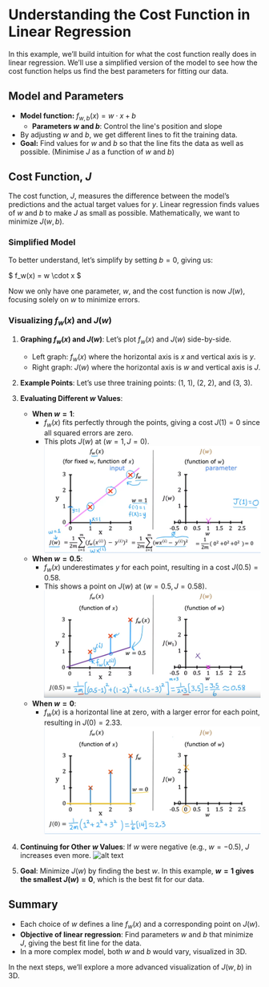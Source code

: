 # Understanding the Cost Function in Linear Regression

In this example, we’ll build intuition for what the cost function really does in linear regression. We’ll use a simplified version of the model to see how the cost function helps us find the best parameters for fitting our data.

## Model and Parameters

- **Model function:** $f_{w,b}(x) = w \cdot x + b$
  - **Parameters $w$ and $b$**: Control the line's position and slope
- By adjusting $w$ and $b$, we get different lines to fit the training data.
- **Goal:** Find values for $w$ and $b$ so that the line fits the data as well as possible. (Minimise $J$ as a function of $w$ and $b$)

## Cost Function, $J$

The cost function, $J$, measures the difference between the model’s predictions and the actual target values for $y$. Linear regression finds values of $w$ and $b$ to make $J$ as small as possible. Mathematically, we want to minimize $J(w, b)$.

### Simplified Model

To better understand, let’s simplify by setting $b = 0$, giving us:

$
f_w(x) = w \cdot x
$

Now we only have one parameter, $w$, and the cost function is now $J(w)$, focusing solely on $w$ to minimize errors.

### Visualizing $f_w(x)$ and $J(w)$

1. **Graphing $f_w(x)$ and $J(w)$**: Let’s plot $f_w(x)$ and $J(w)$ side-by-side.
   - Left graph: $f_w(x)$ where the horizontal axis is $x$ and vertical axis is $y$.
   - Right graph: $J(w)$ where the horizontal axis is $w$ and vertical axis is $J$.

2. **Example Points**: Let’s use three training points: (1, 1), (2, 2), and (3, 3).

3. **Evaluating Different $w$ Values**:
    - **When $w = 1$**:
      - $f_w(x)$ fits perfectly through the points, giving a cost $J(1) = 0$ since all squared errors are zero.
      - This plots $J(w)$ at $(w = 1, J = 0)$.
      ![alt text](./res/cost_function_1.png)
    - **When $w = 0.5$**:
      - $f_w(x)$ underestimates $y$ for each point, resulting in a cost $J(0.5) = 0.58$.
      - This shows a point on $J(w)$ at $(w = 0.5, J = 0.58)$.
      ![alt text](./res/cost_function_2.png)
    - **When $w = 0$**:
      - $f_w(x)$ is a horizontal line at zero, with a larger error for each point, resulting in $J(0) = 2.33$.
      ![alt text](./res/cost_function_3.png)

4. **Continuing for Other $w$ Values**: If $w$ were negative (e.g., $w = -0.5$), $J$ increases even more.
![alt text](image-3.png)

5. **Goal**: Minimize $J(w)$ by finding the best $w$. In this example, **$w = 1$ gives the smallest $J(w) = 0$**, which is the best fit for our data.

## Summary

- Each choice of $w$ defines a line $f_w(x)$ and a corresponding point on $J(w)$.
- **Objective of linear regression**: Find parameters $w$ and $b$ that minimize $J$, giving the best fit line for the data.
- In a more complex model, both $w$ and $b$ would vary, visualized in 3D.

In the next steps, we’ll explore a more advanced visualization of $J(w, b)$ in 3D.
